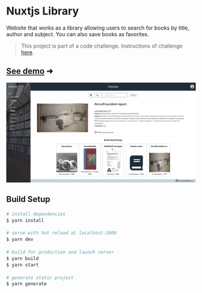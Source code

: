 # Nuxtjs Library

Website that works as a library allowing users to search for books by title, author and subject. You can also save books
as favorites.

> This project is part of a code challenge. Instructions of challenge [here](./instructions.md).

## [See demo](https://nuxtjs-library.netlify.app/) &#x279c;

![preview](preview.png)

## Build Setup

```bash
# install dependencies
$ yarn install

# serve with hot reload at localhost:3000
$ yarn dev

# build for production and launch server
$ yarn build
$ yarn start

# generate static project
$ yarn generate
```
